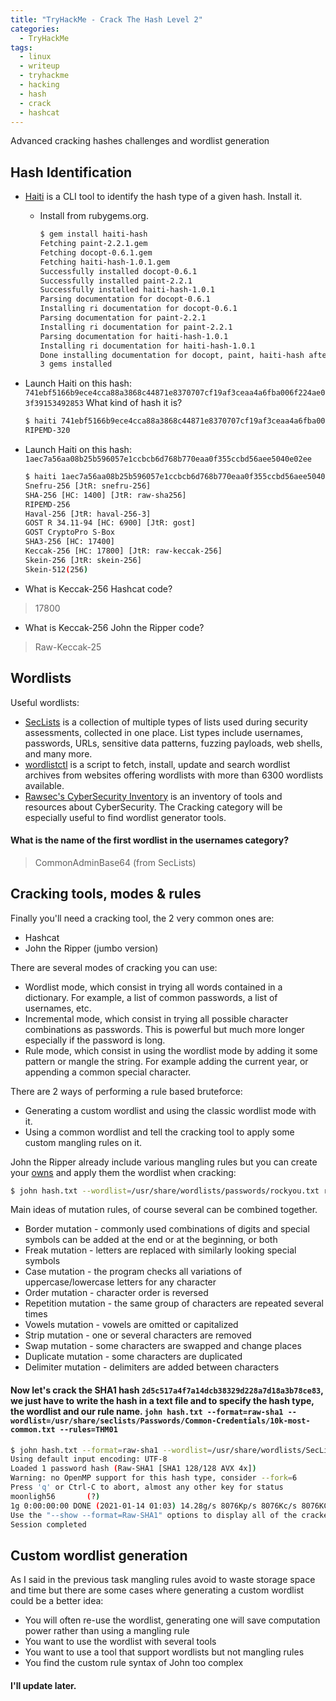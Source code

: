 ```yaml
---
title: "TryHackMe - Crack The Hash Level 2"
categories:
  - TryHackMe
tags:
  - linux
  - writeup
  - tryhackme
  - hacking
  - hash
  - crack
  - hashcat
---
```

Advanced cracking hashes challenges and wordlist generation

## Hash Identification
- [Haiti](https://noraj.github.io/haiti/#/) is a CLI tool to identify the hash type of a given hash. Install it.
    - Install from rubygems.org.
        ```bash
        $ gem install haiti-hash 
        Fetching paint-2.2.1.gem
        Fetching docopt-0.6.1.gem
        Fetching haiti-hash-1.0.1.gem
        Successfully installed docopt-0.6.1
        Successfully installed paint-2.2.1
        Successfully installed haiti-hash-1.0.1
        Parsing documentation for docopt-0.6.1
        Installing ri documentation for docopt-0.6.1
        Parsing documentation for paint-2.2.1
        Installing ri documentation for paint-2.2.1
        Parsing documentation for haiti-hash-1.0.1
        Installing ri documentation for haiti-hash-1.0.1
        Done installing documentation for docopt, paint, haiti-hash after 1 seconds
        3 gems installed
        ```
- Launch Haiti on this hash:
`741ebf5166b9ece4cca88a3868c44871e8370707cf19af3ceaa4a6fba006f224ae03f39153492853`
What kind of hash it is?

    ```bash
    $ haiti 741ebf5166b9ece4cca88a3868c44871e8370707cf19af3ceaa4a6fba006f224ae03f39153492853
    RIPEMD-320
    ```

- Launch Haiti on this hash:
`1aec7a56aa08b25b596057e1ccbcb6d768b770eaa0f355ccbd56aee5040e02ee`

    ```bash
    $ haiti 1aec7a56aa08b25b596057e1ccbcb6d768b770eaa0f355ccbd56aee5040e02ee                
    Snefru-256 [JtR: snefru-256]
    SHA-256 [HC: 1400] [JtR: raw-sha256]
    RIPEMD-256
    Haval-256 [JtR: haval-256-3]
    GOST R 34.11-94 [HC: 6900] [JtR: gost]
    GOST CryptoPro S-Box
    SHA3-256 [HC: 17400]
    Keccak-256 [HC: 17800] [JtR: raw-keccak-256]
    Skein-256 [JtR: skein-256]
    Skein-512(256)
    ```

- What is Keccak-256 Hashcat code?
> 17800

- What is Keccak-256 John the Ripper code?
> Raw-Keccak-25

## Wordlists
Useful wordlists:
- [SecLists](https://github.com/danielmiessler/SecLists) is a collection of multiple types of lists used during security assessments, collected in one place. List types include usernames, passwords, URLs, sensitive data patterns, fuzzing payloads, web shells, and many more.
- [wordlistctl](https://github.com/BlackArch/wordlistctl) is a script to fetch, install, update and search wordlist archives from websites offering wordlists with more than 6300 wordlists available.
- [Rawsec's CyberSecurity Inventory](https://inventory.raw.pm/overview.html) is an inventory of tools and resources about CyberSecurity. The Cracking category will be especially useful to find wordlist generator tools.

#### What is the name of the first wordlist in the usernames category?
> CommonAdminBase64 (from SecLists)

## Cracking tools, modes & rules
Finally you'll need a cracking tool, the 2 very common ones are:
- Hashcat
- John the Ripper (jumbo version)

There are several modes of cracking you can use:
- Wordlist mode, which consist in trying all words contained in a dictionary. For example, a list of common passwords, a list of usernames, etc.
- Incremental mode, which consist in trying all possible character combinations as passwords. This is powerful but much more longer especially if the password is long.
- Rule mode, which consist in using the wordlist mode by adding it some pattern or mangle the string. For example adding the current year, or appending a common special character.

There are 2 ways of performing a rule based bruteforce:
- Generating a custom wordlist and using the classic wordlist mode with it.
- Using a common wordlist and tell the cracking tool to apply some custom mangling rules on it.

John the Ripper already include various mangling rules but you can create your [owns](https://www.openwall.com/john/doc/RULES.shtml) and apply them the wordlist when cracking:<br>
```bash
$ john hash.txt --wordlist=/usr/share/wordlists/passwords/rockyou.txt rules=norajCommon02
```

Main ideas of mutation rules, of course several can be combined together.
- Border mutation - commonly used combinations of digits and special symbols can be added at the end or at the beginning, or both
- Freak mutation - letters are replaced with similarly looking special symbols
- Case mutation - the program checks all variations of uppercase/lowercase letters for any character
- Order mutation - character order is reversed
- Repetition mutation - the same group of characters are repeated several times
- Vowels mutation - vowels are omitted or capitalized
- Strip mutation - one or several characters are removed
- Swap mutation - some characters are swapped and change places
- Duplicate mutation - some characters are duplicated
- Delimiter mutation - delimiters are added between characters

#### Now let's crack the SHA1 hash `2d5c517a4f7a14dcb38329d228a7d18a3b78ce83`, we just have to write the hash in a text file and to specify the hash type, the wordlist and our rule name. `john hash.txt --format=raw-sha1 --wordlist=/usr/share/seclists/Passwords/Common-Credentials/10k-most-common.txt --rules=THM01`
```bash
$ john hash.txt --format=raw-sha1 --wordlist=/usr/share/wordlists/SecLists/Passwords/Common-Credentials/10k-most-common.txt --rules=THM01
Using default input encoding: UTF-8
Loaded 1 password hash (Raw-SHA1 [SHA1 128/128 AVX 4x])
Warning: no OpenMP support for this hash type, consider --fork=6
Press 'q' or Ctrl-C to abort, almost any other key for status
moonligh56       (?)
1g 0:00:00:00 DONE (2021-01-14 01:03) 14.28g/s 8076Kp/s 8076Kc/s 8076KC/s hotrats56..modena56
Use the "--show --format=Raw-SHA1" options to display all of the cracked passwords reliably
Session completed
```

## Custom wordlist generation
As I said in the previous task mangling rules avoid to waste storage space and time but there are some cases where generating a custom wordlist could be a better idea:
- You will often re-use the wordlist, generating one will save computation power rather than using a mangling rule
- You want to use the wordlist with several tools
- You want to use a tool that support wordlists but not mangling rules
- You find the custom rule syntax of John too complex

#### I'll update later.